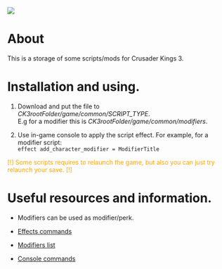 ![](https://s3-eu-north-1.amazonaws.com/pdx-campaign-wp-data/uploads/sites/8/2020/05/14174453/crusader_kings_social_image.jpg)

# About
This is a storage of some scripts/mods for Crusader Kings 3.

# Installation and using.
1) Download and put the file to *CK3rootFolder/game/common/SCRIPT_TYPE*. <br>
E.g for a modifier this is *CK3rootFolder/game/common/modifiers*.

2) Use in-game console to apply the script effect. For example, for a modifier script: <br>
```effect add_character_modifier = ModifierTitle```


<span style="color:Orange">[!] Some scripts requires to relaunch the game, but also you can just try relaunch your save. [!]</span>

# Useful resources and information.
* Modifiers can be used as modifier/perk.


* [Effects commands](https://ck3.paradoxwikis.com/Commands)
* [Modifiers list](https://ck3.paradoxwikis.com/Modifier_list)
* [Console commands](https://ck3.paradoxwikis.com/Console_commands#Testing_commands)
